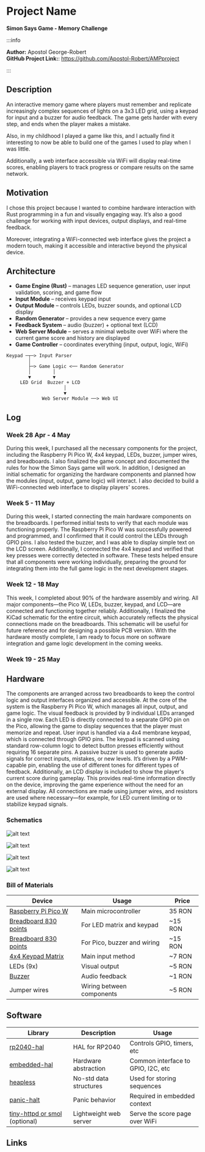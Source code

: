 # Project Name

**Simon Says Game - Memory Challenge**

:::info

**Author:** Apostol George-Robert \
**GitHub Project Link:**: https://github.com/Apostol-Robert/AMPproject

:::

## Description

An interactive memory game where players must remember and replicate increasingly complex sequences of lights on a 3x3 LED grid, using a keypad for input and a buzzer for audio feedback. The game gets harder with every step, and ends when the player makes a mistake. 

Also, in my childhood I played a game like this, and I actually find it interesting to now be able to build one of the games I used to play when I was little. 

Additionally, a web interface accessible via WiFi will display real-time scores, enabling players to track progress or compare results on the same network.

## Motivation

I chose this project because I wanted to combine hardware interaction with Rust programming in a fun and visually engaging way. It’s also a good challenge for working with input devices, output displays, and real-time feedback.

Moreover, integrating a WiFi-connected web interface gives the project a modern touch, making it accessible and interactive beyond the physical device.

## Architecture

* **Game Engine (Rust)** – manages LED sequence generation, user input validation, scoring, and game flow
* **Input Module** – receives keypad input
* **Output Module** – controls LEDs, buzzer sounds, and optional LCD display
* **Random Generator** – provides a new sequence every game
* **Feedback System** – audio (buzzer) + optional text (LCD)
* **Web Server Module** – serves a minimal website over WiFi where the current game score and history are displayed
* **Game Controller** – coordinates everything (input, output, logic, WiFi)

```
Keypad ─┬─> Input Parser
        │
        ├─> Game Logic <── Random Generator
        │        │
        ▼        ▼
     LED Grid  Buzzer + LCD
                     │
                     ▼
             Web Server Module ──> Web UI
```

## Log

### Week 28 Apr - 4 May

During this week, I purchased all the necessary components for the project, including the Raspberry Pi Pico W, 4x4 keypad, LEDs, buzzer, jumper wires, and breadboards. I also finalized the game concept and documented the rules for how the Simon Says game will work. In addition, I designed an initial schematic for organizing the hardware components and planned how the modules (input, output, game logic) will interact. I also decided to build a WiFi-connected web interface to display players' scores.

### Week 5 - 11 May
During this week, I started connecting the main hardware components on the breadboards. I performed initial tests to verify that each module was functioning properly. The Raspberry Pi Pico W was successfully powered and programmed, and I confirmed that it could control the LEDs through GPIO pins.
I also tested the buzzer, and I was able to display simple text on the LCD screen. Additionally, I connected the 4x4 keypad and verified that key presses were correctly detected in software.
These tests helped ensure that all components were working individually, preparing the ground for integrating them into the full game logic in the next development stages.

### Week 12 - 18 May
This week, I completed about 90% of the hardware assembly and wiring. All major components—the Pico W, LEDs, buzzer, keypad, and LCD—are connected and functioning together reliably.
Additionally, I finalized the KiCad schematic for the entire circuit, which accurately reflects the physical connections made on the breadboards. This schematic will be useful for future reference and for designing a possible PCB version.
With the hardware mostly complete, I am ready to focus more on software integration and game logic development in the coming weeks.

### Week 19 - 25 May

## Hardware

The components are arranged across two breadboards to keep the control logic and output interfaces organized and accessible. At the core of the system is the Raspberry Pi Pico W, which manages all input, output, and game logic.
The visual feedback is provided by 9 individual LEDs arranged in a single row. Each LED is directly connected to a separate GPIO pin on the Pico, allowing the game to display sequences that the player must memorize and repeat.
User input is handled via a 4x4 membrane keypad, which is connected through GPIO pins. The keypad is scanned using standard row-column logic to detect button presses efficiently without requiring 16 separate pins.
A passive buzzer is used to generate audio signals for correct inputs, mistakes, or new levels. It’s driven by a PWM-capable pin, enabling the use of different tones for different types of feedback.
Additionally, an LCD display is included to show the player's current score during gameplay. This provides real-time information directly on the device, improving the game experience without the need for an external display.
All connections are made using jumper wires, and resistors are used where necessary—for example, for LED current limiting or to stabilize keypad signals.

### Schematics

![alt text](PROIECT.svg)

![alt text](imagine3.webp) 
 
![alt text](imagine1.webp) 
 
![alt text](imagine2.webp)

### Bill of Materials

| Device                                                                                                                                          | Usage                       | Price    |
| ----------------------------------------------------------------------------------------------------------------------------------------------- | --------------------------- | -------- |
| [Raspberry Pi Pico W](https://www.optimusdigital.ro/en/raspberry-pi-boards/12394-raspberry-pi-pico-w.html)                                      | Main microcontroller        | 35 RON   |
| [Breadboard 830 points](https://www.optimusdigital.ro/en/breadboards/13244-breadboard-175-x-67-x-9-mm.html)                                     | For LED matrix and keypad   | \~15 RON |
| [Breadboard 830 points](https://www.optimusdigital.ro/en/breadboards/13244-breadboard-175-x-67-x-9-mm.html)                                     | For Pico, buzzer and wiring | \~15 RON |
| [4x4 Keypad Matrix](https://www.optimusdigital.ro/ro/senzori-senzori-de-atingere/470-tastatura-matriceala-4x4-cu-conector-pin-de-tip-mama.html) | Main input method           | \~7 RON  |
| LEDs (9x)                                                                                                                                       | Visual output               | \~5 RON  |
| [Buzzer](https://www.optimusdigital.ro/ro/audio-buzzere/12247-buzzer-pasiv-de-33v-sau-3v.html)                                                  | Audio feedback              | \~1 RON  |
| Jumper wires                                                                                                                                    | Wiring between components   | \~5 RON  |

## Software

| Library                                                          | Description            | Usage                              |
| ---------------------------------------------------------------- | ---------------------- | ---------------------------------- |
| [rp2040-hal](https://github.com/rp-rs/rp2040-hal)                | HAL for RP2040         | Controls GPIO, timers, etc         |
| [embedded-hal](https://github.com/rust-embedded/embedded-hal)    | Hardware abstraction   | Common interface to GPIO, I2C, etc |
| [heapless](https://github.com/japaric/heapless)                  | No-std data structures | Used for storing sequences         |
| [panic-halt](https://github.com/rust-embedded/panic-halt)        | Panic behavior         | Required in embedded context       |
| [tiny-httpd or smol](https://github.com/smol-rs/smol) (optional) | Lightweight web server | Serve the score page over WiFi     |

## Links
